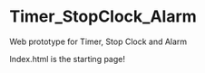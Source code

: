 # Timer_StopClock_Alarm
Web prototype for Timer, Stop Clock and Alarm

Index.html is the starting page!

